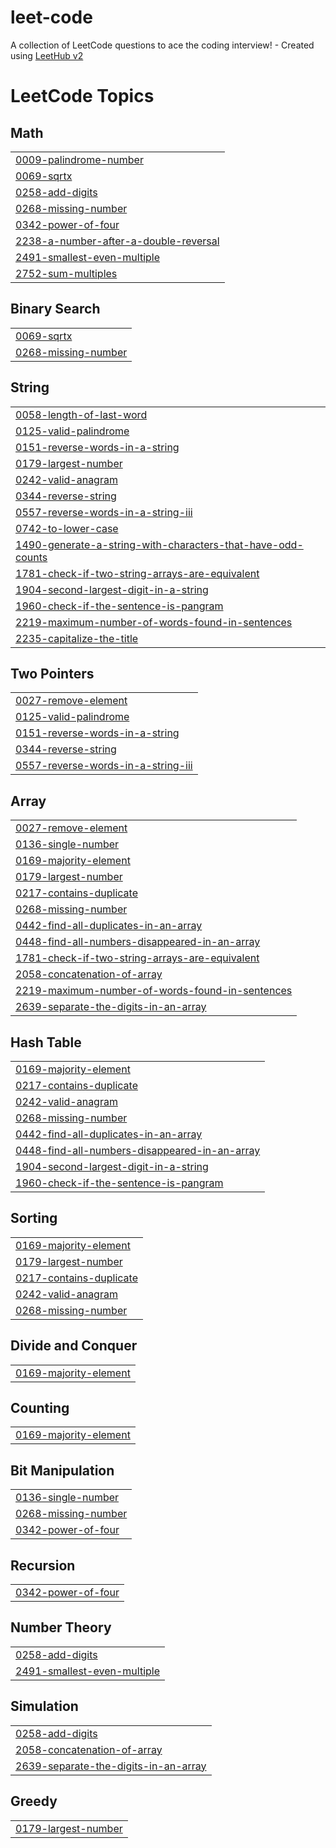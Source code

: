 # leet-code
A collection of LeetCode questions to ace the coding interview! - Created using [LeetHub v2](https://github.com/arunbhardwaj/LeetHub-2.0)

<!---LeetCode Topics Start-->
# LeetCode Topics
## Math
|  |
| ------- |
| [0009-palindrome-number](https://github.com/AbinPrasanth/leet-code/tree/master/0009-palindrome-number) |
| [0069-sqrtx](https://github.com/AbinPrasanth/leet-code/tree/master/0069-sqrtx) |
| [0258-add-digits](https://github.com/AbinPrasanth/leet-code/tree/master/0258-add-digits) |
| [0268-missing-number](https://github.com/AbinPrasanth/leet-code/tree/master/0268-missing-number) |
| [0342-power-of-four](https://github.com/AbinPrasanth/leet-code/tree/master/0342-power-of-four) |
| [2238-a-number-after-a-double-reversal](https://github.com/AbinPrasanth/leet-code/tree/master/2238-a-number-after-a-double-reversal) |
| [2491-smallest-even-multiple](https://github.com/AbinPrasanth/leet-code/tree/master/2491-smallest-even-multiple) |
| [2752-sum-multiples](https://github.com/AbinPrasanth/leet-code/tree/master/2752-sum-multiples) |
## Binary Search
|  |
| ------- |
| [0069-sqrtx](https://github.com/AbinPrasanth/leet-code/tree/master/0069-sqrtx) |
| [0268-missing-number](https://github.com/AbinPrasanth/leet-code/tree/master/0268-missing-number) |
## String
|  |
| ------- |
| [0058-length-of-last-word](https://github.com/AbinPrasanth/leet-code/tree/master/0058-length-of-last-word) |
| [0125-valid-palindrome](https://github.com/AbinPrasanth/leet-code/tree/master/0125-valid-palindrome) |
| [0151-reverse-words-in-a-string](https://github.com/AbinPrasanth/leet-code/tree/master/0151-reverse-words-in-a-string) |
| [0179-largest-number](https://github.com/AbinPrasanth/leet-code/tree/master/0179-largest-number) |
| [0242-valid-anagram](https://github.com/AbinPrasanth/leet-code/tree/master/0242-valid-anagram) |
| [0344-reverse-string](https://github.com/AbinPrasanth/leet-code/tree/master/0344-reverse-string) |
| [0557-reverse-words-in-a-string-iii](https://github.com/AbinPrasanth/leet-code/tree/master/0557-reverse-words-in-a-string-iii) |
| [0742-to-lower-case](https://github.com/AbinPrasanth/leet-code/tree/master/0742-to-lower-case) |
| [1490-generate-a-string-with-characters-that-have-odd-counts](https://github.com/AbinPrasanth/leet-code/tree/master/1490-generate-a-string-with-characters-that-have-odd-counts) |
| [1781-check-if-two-string-arrays-are-equivalent](https://github.com/AbinPrasanth/leet-code/tree/master/1781-check-if-two-string-arrays-are-equivalent) |
| [1904-second-largest-digit-in-a-string](https://github.com/AbinPrasanth/leet-code/tree/master/1904-second-largest-digit-in-a-string) |
| [1960-check-if-the-sentence-is-pangram](https://github.com/AbinPrasanth/leet-code/tree/master/1960-check-if-the-sentence-is-pangram) |
| [2219-maximum-number-of-words-found-in-sentences](https://github.com/AbinPrasanth/leet-code/tree/master/2219-maximum-number-of-words-found-in-sentences) |
| [2235-capitalize-the-title](https://github.com/AbinPrasanth/leet-code/tree/master/2235-capitalize-the-title) |
## Two Pointers
|  |
| ------- |
| [0027-remove-element](https://github.com/AbinPrasanth/leet-code/tree/master/0027-remove-element) |
| [0125-valid-palindrome](https://github.com/AbinPrasanth/leet-code/tree/master/0125-valid-palindrome) |
| [0151-reverse-words-in-a-string](https://github.com/AbinPrasanth/leet-code/tree/master/0151-reverse-words-in-a-string) |
| [0344-reverse-string](https://github.com/AbinPrasanth/leet-code/tree/master/0344-reverse-string) |
| [0557-reverse-words-in-a-string-iii](https://github.com/AbinPrasanth/leet-code/tree/master/0557-reverse-words-in-a-string-iii) |
## Array
|  |
| ------- |
| [0027-remove-element](https://github.com/AbinPrasanth/leet-code/tree/master/0027-remove-element) |
| [0136-single-number](https://github.com/AbinPrasanth/leet-code/tree/master/0136-single-number) |
| [0169-majority-element](https://github.com/AbinPrasanth/leet-code/tree/master/0169-majority-element) |
| [0179-largest-number](https://github.com/AbinPrasanth/leet-code/tree/master/0179-largest-number) |
| [0217-contains-duplicate](https://github.com/AbinPrasanth/leet-code/tree/master/0217-contains-duplicate) |
| [0268-missing-number](https://github.com/AbinPrasanth/leet-code/tree/master/0268-missing-number) |
| [0442-find-all-duplicates-in-an-array](https://github.com/AbinPrasanth/leet-code/tree/master/0442-find-all-duplicates-in-an-array) |
| [0448-find-all-numbers-disappeared-in-an-array](https://github.com/AbinPrasanth/leet-code/tree/master/0448-find-all-numbers-disappeared-in-an-array) |
| [1781-check-if-two-string-arrays-are-equivalent](https://github.com/AbinPrasanth/leet-code/tree/master/1781-check-if-two-string-arrays-are-equivalent) |
| [2058-concatenation-of-array](https://github.com/AbinPrasanth/leet-code/tree/master/2058-concatenation-of-array) |
| [2219-maximum-number-of-words-found-in-sentences](https://github.com/AbinPrasanth/leet-code/tree/master/2219-maximum-number-of-words-found-in-sentences) |
| [2639-separate-the-digits-in-an-array](https://github.com/AbinPrasanth/leet-code/tree/master/2639-separate-the-digits-in-an-array) |
## Hash Table
|  |
| ------- |
| [0169-majority-element](https://github.com/AbinPrasanth/leet-code/tree/master/0169-majority-element) |
| [0217-contains-duplicate](https://github.com/AbinPrasanth/leet-code/tree/master/0217-contains-duplicate) |
| [0242-valid-anagram](https://github.com/AbinPrasanth/leet-code/tree/master/0242-valid-anagram) |
| [0268-missing-number](https://github.com/AbinPrasanth/leet-code/tree/master/0268-missing-number) |
| [0442-find-all-duplicates-in-an-array](https://github.com/AbinPrasanth/leet-code/tree/master/0442-find-all-duplicates-in-an-array) |
| [0448-find-all-numbers-disappeared-in-an-array](https://github.com/AbinPrasanth/leet-code/tree/master/0448-find-all-numbers-disappeared-in-an-array) |
| [1904-second-largest-digit-in-a-string](https://github.com/AbinPrasanth/leet-code/tree/master/1904-second-largest-digit-in-a-string) |
| [1960-check-if-the-sentence-is-pangram](https://github.com/AbinPrasanth/leet-code/tree/master/1960-check-if-the-sentence-is-pangram) |
## Sorting
|  |
| ------- |
| [0169-majority-element](https://github.com/AbinPrasanth/leet-code/tree/master/0169-majority-element) |
| [0179-largest-number](https://github.com/AbinPrasanth/leet-code/tree/master/0179-largest-number) |
| [0217-contains-duplicate](https://github.com/AbinPrasanth/leet-code/tree/master/0217-contains-duplicate) |
| [0242-valid-anagram](https://github.com/AbinPrasanth/leet-code/tree/master/0242-valid-anagram) |
| [0268-missing-number](https://github.com/AbinPrasanth/leet-code/tree/master/0268-missing-number) |
## Divide and Conquer
|  |
| ------- |
| [0169-majority-element](https://github.com/AbinPrasanth/leet-code/tree/master/0169-majority-element) |
## Counting
|  |
| ------- |
| [0169-majority-element](https://github.com/AbinPrasanth/leet-code/tree/master/0169-majority-element) |
## Bit Manipulation
|  |
| ------- |
| [0136-single-number](https://github.com/AbinPrasanth/leet-code/tree/master/0136-single-number) |
| [0268-missing-number](https://github.com/AbinPrasanth/leet-code/tree/master/0268-missing-number) |
| [0342-power-of-four](https://github.com/AbinPrasanth/leet-code/tree/master/0342-power-of-four) |
## Recursion
|  |
| ------- |
| [0342-power-of-four](https://github.com/AbinPrasanth/leet-code/tree/master/0342-power-of-four) |
## Number Theory
|  |
| ------- |
| [0258-add-digits](https://github.com/AbinPrasanth/leet-code/tree/master/0258-add-digits) |
| [2491-smallest-even-multiple](https://github.com/AbinPrasanth/leet-code/tree/master/2491-smallest-even-multiple) |
## Simulation
|  |
| ------- |
| [0258-add-digits](https://github.com/AbinPrasanth/leet-code/tree/master/0258-add-digits) |
| [2058-concatenation-of-array](https://github.com/AbinPrasanth/leet-code/tree/master/2058-concatenation-of-array) |
| [2639-separate-the-digits-in-an-array](https://github.com/AbinPrasanth/leet-code/tree/master/2639-separate-the-digits-in-an-array) |
## Greedy
|  |
| ------- |
| [0179-largest-number](https://github.com/AbinPrasanth/leet-code/tree/master/0179-largest-number) |
<!---LeetCode Topics End-->